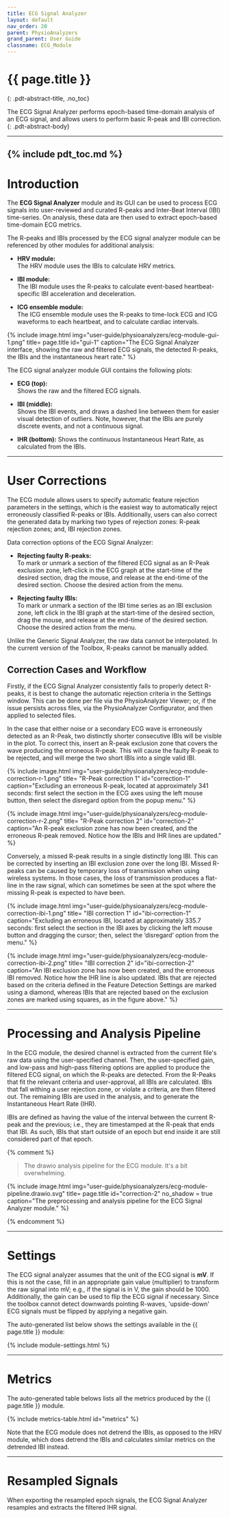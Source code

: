 ```yaml
---
title: ECG Signal Analyzer
layout: default
nav_order: 20
parent: PhysioAnalyzers
grand_parent: User Guide
classname: ECG_Module
---
```



# {{ page.title }}
{: .pdt-abstract-title, .no_toc}

The ECG Signal Analyzer performs epoch-based time-domain analysis of an ECG signal, and allows users to perform basic R-peak and IBI correction.
{: .pdt-abstract-body}

---
{% include pdt_toc.md %}
---

# Introduction
The **ECG Signal Analyzer** module and its GUI can be used to process ECG signals into user-reviewed and curated R-peaks and Inter-Beat Interval (IBI) time-series. On analysis, these data are then used to extract epoch-based time-domain ECG metrics.

The R-peaks and IBIs processed by the ECG signal analyzer module can be referenced by other modules for additional analysis:

 - **HRV module:**  
    The HRV module uses the IBIs to calculate HRV metrics.
    
 - **IBI module:**  
    The IBI module uses the R-peaks to calculate event-based heartbeat-specific IBI acceleration and deceleration.

 - **ICG ensemble module:**  
    The ICG ensemble module uses the R-peaks to time-lock ECG and ICG waveforms to each heartbeat, and to calculate cardiac intervals.

{% include image.html
    img="user-guide/physioanalyzers/ecg-module-gui-1.png"
    title= page.title
    id="gui-1"
    caption="The ECG Signal Analyzer interface, showing the raw and filtered ECG signals, the detected R-peaks, the IBIs and the instantaneous heart rate." %} 

The ECG signal analyzer module GUI contains the following plots:

 - **ECG (top):**  
    Shows the raw and the filtered ECG signals.

 - **IBI (middle):**  
    Shows the IBI events, and draws a dashed line between them for easier visual detection of outliers. Note, however, that the IBIs are purely discrete events, and not a continuous signal.

 - **IHR (bottom):**
    Shows the continuous Instantaneous Heart Rate, as calculated from the IBIs.

---

# User Corrections #
The ECG module allows users to specify automatic feature rejection parameters in the settings, which is the easiest way to automatically reject erroneously classified R-peaks or IBIs. Additionally, users can also correct the generated data by marking two types of rejection zones: R-peak rejection zones; and, IBI rejection zones.

Data correction options of the ECG Signal Analyzer:

 - **Rejecting faulty R-peaks:**  
    To mark or unmark a section of the filtered ECG signal as an R-Peak exclusion zone,  left-click in the ECG graph at the start-time of the desired section, drag the mouse, and release at the end-time of the desired section. Choose the desired action from the menu.

 - **Rejecting faulty IBIs:**  
    To mark or unmark a section of the IBI time series as an IBI exclusion zone, left click in the IBI graph at the start-time of the desired section, drag the mouse, and release at the end-time of the desired section. Choose the desired action from the menu.

Unlike the Generic Signal Analyzer, the raw data cannot be interpolated. In the current version of the Toolbox, R-peaks cannot be manually added.

## Correction Cases and Workflow ##
Firstly, if the ECG Signal Analyzer consistently fails to properly detect R-peaks, it is best to change the automatic rejection criteria in the Settings window. This can be done per file via the PhysioAnalyzer Viewer; or, if the issue persists across files, via the PhysioAnalyzer Configurator, and then applied to selected files.

In the case that either noise or a secondary ECG wave is erroneously detected as an R-Peak, two distinctly shorter consecutive IBIs will be visible in the plot. To correct this, insert an R-peak exclusion zone that covers the wave producing the erroneous R-peak. This will cause the faulty R-peak to be rejected, and will merge the two short IBIs into a single valid IBI.

{% include image.html
    img="user-guide/physioanalyzers/ecg-module-correction-r-1.png"
    title= "R-Peak correction 1"
    id="correction-1"
    caption="Excluding an erroneous R-peak, located at approximately 341 seconds: first select the section in the ECG axes using the left mouse button, then select the disregard option from the popup menu." %} 

{% include image.html
    img="user-guide/physioanalyzers/ecg-module-correction-r-2.png"
    title= "R-Peak correction 2"
    id="correction-2"
    caption="An R-peak exclusion zone has now been created, and the erroneous R-peak removed. Notice how the IBIs and IHR lines are updated." %} 

Conversely, a missed R-peak results in a single distinctly long IBI. This can be corrected by inserting an IBI exclusion zone over the long IBI. Missed R-peaks can be caused by temporary loss of transmission when using wireless systems. In those cases, the loss of transmission produces a flat-line in the raw signal, which can sometimes be seen at the spot where the missing R-peak is expected to have been.

{% include image.html
    img="user-guide/physioanalyzers/ecg-module-correction-ibi-1.png"
    title= "IBI correction 1"
    id="ibi-correction-1"
    caption="Excluding an erroneous IBI, located at approximately 335.7 seconds: first select the section in the IBI axes by clicking the left mouse button and dragging the cursor; then, select the ‘disregard’ option from the menu." %} 

{% include image.html
    img="user-guide/physioanalyzers/ecg-module-correction-ibi-2.png"
    title= "IBI correction 2"
    id="ibi-correction-2"
    caption="An IBI exclusion zone has now been created, and the erroneous IBI removed. Notice how the IHR line is also updated. IBIs that are rejected based on the criteria defined in the Feature Detection Settings are marked using a diamond, whereas IBIs that are rejected based on the exclusion zones are marked using squares, as in the figure above." %} 

---

# Processing and Analysis Pipeline
In the ECG module, the desired channel is extracted from the current file's raw data using the user-specified channel. Then, the user-specified gain, and low-pass and high-pass filtering options are applied to produce the filtered ECG signal, on which the R-peaks are detected. From the R-Peaks that fit the relevant criteria and user-approval, all IBIs are calculated. IBIs that fall withing a user rejection zone, or violate a criteria, are then filtered out. The remaining IBIs are used in the analysis, and to generate the Instantaneous Heart Rate (IHR).

IBIs are defined as having the value of the interval between the current R-peak and the previous; i.e., they are timestamped at the R-peak that ends that IBI. As such, IBIs that start outside of an epoch but end inside it are still considered part of that epoch.

{% comment %}

> The drawio analysis pipeline for the ECG module. It's a bit overwhelming.

{% include image.html
    img="user-guide/physioanalyzers/ecg-module-pipeline.drawio.svg"
    title= page.title
    id="correction-2"
    no_shadow = true
    caption="The preprocessing and analysis pipeline for the ECG Signal Analyzer module." %} 
    
{% endcomment %}

---

# Settings
The ECG signal analyzer assumes that the unit of the ECG signal is **mV**. If this is not the case, fill in an appropriate gain value (multiplier) to transform the raw signal into mV; e.g., if the signal is in V, the gain should be 1000. Additionally, the gain can be used to flip the ECG signal if necessary. Since the toolbox cannot detect downwards pointing R-waves, 'upside-down' ECG signals must be flipped by applying a negative gain.

The auto-generated list below shows the settings available in the {{ page.title }} module:

{% include module-settings.html %}

---

# Metrics
The auto-generated table belows lists all the metrics produced by the {{ page.title }} module.

{% include metrics-table.html id="metrics" %}

Note that the ECG module does not detrend the IBIs, as opposed to the HRV module, which does detrend the IBIs and calculates similar metrics on the detrended IBI instead.

---

# Resampled Signals #
When exporting the resampled epoch signals, the ECG Signal Analyzer resamples and extracts the filtered IHR signal.
